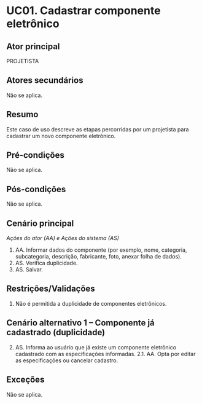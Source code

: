 # UC01. Cadastrar componente eletrônico 

## Ator principal
PROJETISTA

## Atores secundários
Não se aplica.

## Resumo
Este caso de uso descreve as etapas percorridas por um projetista para cadastrar um novo componente eletrônico.

## Pré-condições
Não se aplica.

## Pós-condições
Não se aplica.

## Cenário principal
_Ações do ator (AA) e Ações do sistema (AS)_

1. AA. Informar dados do componente (por exemplo, nome, categoria, subcategoria, descrição, fabricante, foto, anexar folha de dados).
2. AS. Verifica duplicidade.
3. AS. Salvar.

## Restrições/Validações
1. Não é permitida a duplicidade de componentes eletrônicos.

## Cenário alternativo 1 – Componente já cadastrado (duplicidade)
2. AS. Informa ao usuário que já existe um componente eletrônico cadastrado com as especificações informadas.
2.1. AA. Opta por editar as especificações ou cancelar cadastro.

## Exceções
Não se aplica.
